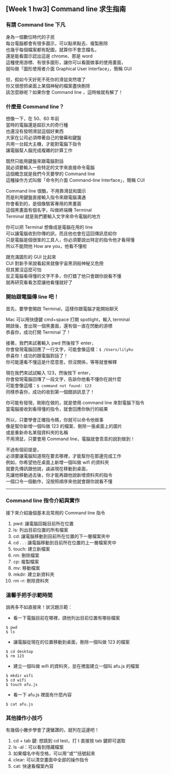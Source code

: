 ## [Week 1 hw3] Command line 求生指南


### 有請 Command line 下凡

身為一個數位時代的子民  
每台電腦都會有很多圖示，可以點來點去、複製刪除  
也幾乎每個檔案都有配圖，就算你不會念檔名，  
還是能看圖示認出這是 chrome、那是 word  
這種使用游標、有很多圖形，讓你可以看圖做事的使用畫面，  
就叫做「圖形使用者介面 Graphical User Interface」，簡稱 GUI



但，假如今天好死不死你的滑鼠突然壞了  
你又很想把桌面上某個神秘的檔案盡快刪除  
該怎麼辦呢？如果你會 Command line ，這時候就有解了！  


### 什麼是 Command line？

想像一下，在 50、60 年前  
當時的電腦還是超巨大的奇行種  
也還沒有發明滑鼠這個好東西  
大家在公司必須帶著自己的螢幕和鍵盤  
共用一台超大主機，才能對電腦下指令  
讓電腦幫人腦完成複雜的計算工作  

既然只能用鍵盤來跟電腦對話  
就必須要輸入一些特定的文字來直接命令電腦  
這個概念就是我們今天要學的 Command line  
這種操作方式叫做「命令列介面 Command-line Interface」，簡稱 CUI

Command line 很酷，不用靠滑鼠和圖示   
而是利用鍵盤直接輸入指令來跟電腦溝通  
你會看到的，是個像駭客專用的黑畫面  
這個黑畫面有個名字，叫做終端機 Terminal  
Terminal 就是我們要輸入文字來命令電腦的地方  

你可以把 Terminal 想像成是電腦在用的 line  
可以讓電腦收到你傳的訊，而且他也會在這回傳訊息給你  
只是電腦是個很笨的工具人，你必須要說出特定的指令他才看得懂  
所以不能問他 How are you，他看不懂啦  


跟充滿圖形的 GUI 比起來  
CUI 對新手來說看起來就像宇宙黑洞般神秘又危險  
但其實沒這麼可怕  
反正電腦看得懂的文字不多，你打錯了他只會跟你說看不懂  
就再研究看看怎麼讓他看懂就好了  


### 開始跟電腦傳 line 吧！

首先，要學會開啟 Terminal，這樣你跟電腦才能開始聊天

Mac 可以用快捷鍵 cmd+space 打開 spotlight，輸入 terminal  
開啟後，會出現一個黑畫面，還有個一直在閃動的游標  
恭喜你，成功打開 Terminal 了！  


接著，我們來試著輸入 pwd 然後按下 enter，  
你會發現電腦回應了一行文字，可能會像這樣：`$ /Users/lilyhu`  
恭喜你！成功的跟電腦對話了！  
你可能還看不懂這是什麼意思，但沒關係，等等就會解釋  

現在我們來試試輸入 123，然後按下 enter，  
你會發現電腦回傳了一段文字，告訴你他看不懂你在說什麼  
可能會像這樣：`$ command not found: 123`  
同樣恭喜你，成功的收到第一個錯誤訊息了！  

你可能有發現，剛剛在做的，就是使用 command line 來對電腦下指令  
當電腦接收到看得懂的指令，就會回應你執行的結果  

所以，只要學會正確指令碼，你就可以命令他做事  
像是幫你新增一個叫做 123 的檔案、刪除一張桌面上的圖片  
或是重新命名某個資料夾的名稱  
不用滑鼠，只要會用 Command line，電腦就會乖乖的說到做到！  

不過有個前提是，  
必須要讓電腦知道現在要去哪裡，才能幫你在那邊完成工作  
例如，你希望他在桌面上新增一個叫做 wifi 的資料夾  
就要先傳訊跟他說，誒誒現在移動到桌面，  
先讓他移動過去後，你才能再跟他說新增資料夾的指令  
一個口令一個動作，沒按照順序來他就會跟你說看不懂  

---



### Command line 指令介紹與實作

接下來介紹幾個基本且常用的 Command line 指令

1. pwd: 讓電腦回報目前所在位置
2. ls: 列出目前位置的所有檔案
3. cd: 讓電腦移動到目前所在位置的下一層檔案夾中
4. cd . . : 讓電腦移動到目前所在位置的上一層檔案夾中
5. touch: 建立新檔案 
6. rm: 刪除檔案
7. cp: 複製檔案
8. mv: 移動檔案
9. mkdir: 建立新資料夾
10. rm –r: 刪除資料夾




### 溫馨手把手示範時間

說再多不如直接來！狀況題示範：


* 看一下電腦目前在哪裡，請他列出目前位置有哪些檔案

```
$ pwd
$ ls
```

* 讓電腦從現在的位置移動到桌面，刪除一個叫做 123 的檔案

```
$ cd desktop
$ rm 123
```

* 建立一個叫做 wifi 的資料夾，並在裡面建立一個叫 afu.js 的檔案 

```
$ mkdir wifi
$ cd wifi
$ touch afu.js
```
* 看一下 afu.js 裡面有什麼內容

```
$ cat afu.js
```


### 其他操作小技巧

有幾個小撇步學會了還蠻讚的，就列在這邊吧！

1. cd + tab 鍵: 想跳到 cd test，打 t 直接按 tab 鍵即可選取
3. ls -al：可以看到隱藏檔案
4. 如果檔名中有空格，可以用‘’或“”括號起來
5. clear: 可以清空畫面中全部的操作指令
6. cat: 快速看檔案內容
